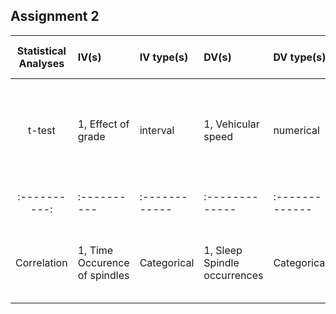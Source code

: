 ## Assignment 2

| **Statistical Analyses**	|  **IV(s)**  |  **IV type(s)** |  **DV(s)**  |  **DV type(s)**  |  **Control Var** | **Control Var type**  | **Question to be answered** | **_H0_** | **alpha** | **link to paper**| 
|:----------:|:----------|:------------|:-------------|:-------------|:------------|:------------- |:------------------|:----:|:-------:|:-------|
t-test	| 1, Effect of grade | interval | 1, Vehicular speed| numerical | None | None | 	Does the grade level affect the average speed | Average speed for the grade = Expected speed at the grade | 0.05 | [Evaluating the impacts of grades on vehicular speeds on interstate highways](https://journals.plos.org/plosone/article?id=10.1371/journal.pone.0184142) |
|:----------:|:----------|:------------|:-------------|:-------------|:------------|:------------- |:------------------|:----:|:-------:|:-------|
Correlation	| 1, Time Occurence of spindles | Categorical | 1, Sleep Spindle occurrences| Categorical | None | None | 	Serial Occurrences of sleep spindles in four locations | Not found | 0.05 | [Statistical Analysis of Sleep Spindle Occurrences](https://journals.plos.org/plosone/article?id=10.1371/journal.pone.0059318) |
